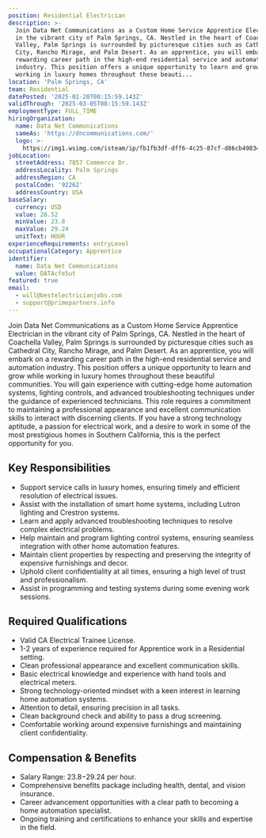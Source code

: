 ```yaml
---
position: Residential Electrician
description: >-
  Join Data Net Communications as a Custom Home Service Apprentice Electrician
  in the vibrant city of Palm Springs, CA. Nestled in the heart of Coachella
  Valley, Palm Springs is surrounded by picturesque cities such as Cathedral
  City, Rancho Mirage, and Palm Desert. As an apprentice, you will embark on a
  rewarding career path in the high-end residential service and automation
  industry. This position offers a unique opportunity to learn and grow while
  working in luxury homes throughout these beauti...
location: 'Palm Springs, CA'
team: Residential
datePosted: '2025-01-20T08:15:59.143Z'
validThrough: '2025-03-05T08:15:59.143Z'
employmentType: FULL_TIME
hiringOrganization:
  name: Data Net Communications
  sameAs: 'https://dncommunications.com/'
  logo: >-
    https://img1.wsimg.com/isteam/ip/fb1fb3df-dff6-4c25-87cf-d86cb49834bd/logo/6a33dad7-451e-4204-ae39-ec25122c905e.jpg/:/rs=h:125
jobLocation:
  streetAddress: 7857 Commerce Dr.
  addressLocality: Palm Springs
  addressRegion: CA
  postalCode: '92262'
  addressCountry: USA
baseSalary:
  currency: USD
  value: 26.52
  minValue: 23.8
  maxValue: 29.24
  unitText: HOUR
experienceRequirements: entryLevel
occupationalCategory: Apprentice
identifier:
  name: Data Net Communications
  value: DATAcfe5ut
featured: true
email:
  - will@bestelectricianjobs.com
  - support@primepartners.info
---
```




Join Data Net Communications as a Custom Home Service Apprentice Electrician in the vibrant city of Palm Springs, CA. Nestled in the heart of Coachella Valley, Palm Springs is surrounded by picturesque cities such as Cathedral City, Rancho Mirage, and Palm Desert. As an apprentice, you will embark on a rewarding career path in the high-end residential service and automation industry. This position offers a unique opportunity to learn and grow while working in luxury homes throughout these beautiful communities. You will gain experience with cutting-edge home automation systems, lighting controls, and advanced troubleshooting techniques under the guidance of experienced technicians. This role requires a commitment to maintaining a professional appearance and excellent communication skills to interact with discerning clients. If you have a strong technology aptitude, a passion for electrical work, and a desire to work in some of the most prestigious homes in Southern California, this is the perfect opportunity for you.

## Key Responsibilities

- Support service calls in luxury homes, ensuring timely and efficient resolution of electrical issues.
- Assist with the installation of smart home systems, including Lutron lighting and Crestron systems.
- Learn and apply advanced troubleshooting techniques to resolve complex electrical problems.
- Help maintain and program lighting control systems, ensuring seamless integration with other home automation features.
- Maintain client properties by respecting and preserving the integrity of expensive furnishings and decor.
- Uphold client confidentiality at all times, ensuring a high level of trust and professionalism.
- Assist in programming and testing systems during some evening work sessions.

## Required Qualifications

- Valid CA Electrical Trainee License.
- 1-2 years of experience required for Apprentice work in a Residential setting.
- Clean professional appearance and excellent communication skills.
- Basic electrical knowledge and experience with hand tools and electrical meters.
- Strong technology-oriented mindset with a keen interest in learning home automation systems.
- Attention to detail, ensuring precision in all tasks.
- Clean background check and ability to pass a drug screening.
- Comfortable working around expensive furnishings and maintaining client confidentiality.

## Compensation & Benefits

- Salary Range: $23.8-$29.24 per hour.
- Comprehensive benefits package including health, dental, and vision insurance.
- Career advancement opportunities with a clear path to becoming a home automation specialist.
- Ongoing training and certifications to enhance your skills and expertise in the field.
